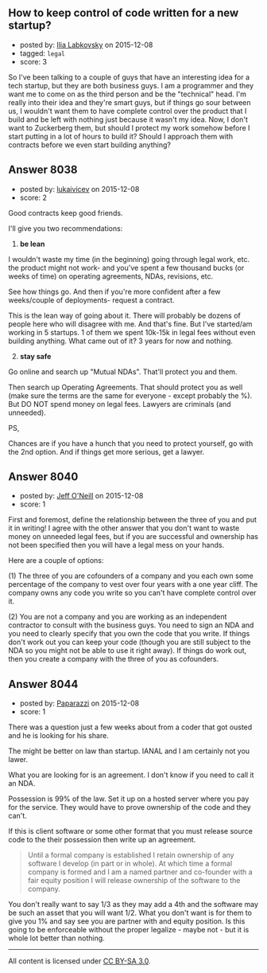 ## How to keep control of code written for a new startup?

- posted by: [Ilia Labkovsky](https://stackexchange.com/users/7319436/ilia-labkovsky) on 2015-12-08
- tagged: `legal`
- score: 3

So I've been talking to a couple of guys that have an interesting idea for a tech startup, but they are both business guys. I am a programmer and they want me to come on as the third person and be the "technical" head. I'm really into their idea and they're smart guys, but if things go sour between us, I wouldn't want them to have complete control over the product that I build and be left with nothing just because it wasn't my idea. Now, I don't want to Zuckerberg them, but should I protect my work somehow before I start putting in a lot of hours to build it? Should I approach them with contracts before we even start building anything?


## Answer 8038

- posted by: [lukaivicev](https://stackexchange.com/users/5245413/lukaivicev) on 2015-12-08
- score: 2

Good contracts keep good friends. 

I'll give you two recommendations: 

1. **be lean**

I wouldn't waste my time (in the beginning) going through legal work, etc. the product might not work- and you've spent a few thousand bucks (or weeks of time) on operating agreements, NDAs, revisions, etc. 

See how things go. And then if you're more confident after a few weeks/couple of deployments- request a contract. 

This is the lean way of going about it. There will probably be dozens of people here who will disagree with me. And that's fine. But I've started/am working in 5 startups. 1 of them we spent 10k-15k in legal fees without even building anything. What came out of it? 3 years for now and nothing. 

2. **stay safe**

Go online and search up "Mutual NDAs". That'll protect you and them. 

Then search up Operating Agreements. That should protect you as well (make sure the terms are the same for everyone - except probably the %). But DO NOT spend money on legal fees. Lawyers are criminals (and unneeded). 

PS, 

Chances are if you have a hunch that you need to protect yourself, go with the 2nd option. And if things get more serious, get a lawyer. 


## Answer 8040

- posted by: [Jeff O'Neill](https://stackexchange.com/users/46273/jeff-o-neill) on 2015-12-08
- score: 1

First and foremost, define the relationship between the three of you and put it in writing!  I agree with the other answer that you don't want to waste money on unneeded legal fees, but if you are successful and ownership has not been specified then you will have a legal mess on your hands.

Here are a couple of options:

(1) The three of you are cofounders of a company and you each own some percentage of the company to vest over four years with a one year cliff.  The company owns any code you write so you can't have complete control over it.

(2) You are not a company and you are working as an independent contractor to consult with the business guys.  You need to sign an NDA and you need to clearly specify that you own the code that you write.  If things don't work out you can keep your code (though you are still subject to the NDA so you might not be able to use it right away).  If things do work out, then you create a company with the three of you as cofounders.


## Answer 8044

- posted by: [Paparazzi](https://stackexchange.com/users/300272/paparazzi) on 2015-12-08
- score: 1

There was a question just a few weeks about from a coder that got ousted and he is looking for his share.

The might be better on law than startup.  IANAL and I am certainly not you lawer.  

What you are looking for is an agreement.  I don't know if you need to call it an NDA.

Possession is 99% of the law.  Set it up on a hosted server where you pay for the service.  They would have to prove ownership of the code and they can't.  

If this is client software or some other format that you must release source code to the their possession then write up an agreement.  

> Until a formal company is established I retain ownership of any
> software I develop (in part or in whole).  At which time a formal
> company is formed and I am a named partner and co-founder with a fair
> equity position I will release ownership of the software to the
> company.

You don't really want to say 1/3 as they may add a 4th and the software may be such an asset that you will want 1/2.  What you don't want is for them to give you 1% and say see you are partner with and equity position.  Is this going to be enforceable without the proper legalize - maybe not - but it is whole lot better than nothing.  



---

All content is licensed under [CC BY-SA 3.0](https://creativecommons.org/licenses/by-sa/3.0/).
